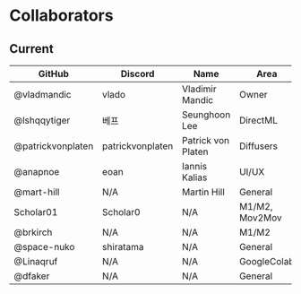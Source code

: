 # Collaborators

## Current

| GitHub | Discord | Name | Area | Collaborator |
|--------|---------|------| -----|------------- |
| @vladmandic | vlado | Vladimir Mandic | Owner | Yes |
| @lshqqytiger | 베프 | Seunghoon Lee | DirectML | Yes |
| @patrickvonplaten | patrickvonplaten | Patrick von Platen | Diffusers | Yes |
| @anapnoe | eoan | Iannis Kalias | UI/UX | No |
| @mart-hill | N/A | Martin Hill | General | No |
| Scholar01 | Scholar0 | N/A | M1/M2, Mov2Mov | No |
| @brkirch | N/A | N/A | M1/M2 | No |
| @space-nuko | shiratama | N/A | General | No |
| @Linaqruf | N/A | N/A | GoogleColab | No |
| @dfaker | N/A | N/A | General | No |
